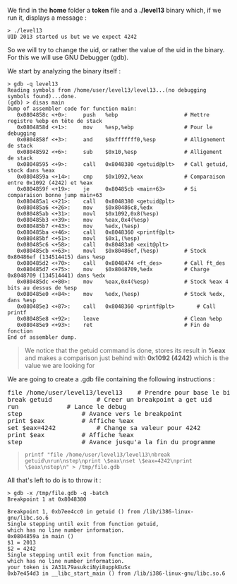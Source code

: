 We find in the **home** folder a **token** file and a **./level13** binary which, if we run it, displays a message :
<pre><code>> ./level13
UID 2013 started us but we we expect 4242
</code></pre>

So we will try to change the uid, or rather the value of the uid in the binary.
For this we will use GNU Debugger (gdb).

We start by analyzing the binary itself :
```
> gdb -q level13
Reading symbols from /home/user/level13/level13...(no debugging symbols found)...done.
(gdb) > disas main
Dump of assembler code for function main:
   0x0804858c <+0>:     push   %ebp						# Mettre registre %ebp en tête de stack
   0x0804858d <+1>:     mov    %esp,%ebp				# Pour le debugging
   0x0804858f <+3>:     and    $0xfffffff0,%esp			# Allignement de stack
   0x08048592 <+6>:     sub    $0x10,%esp				# Alligement de stack
   0x08048595 <+9>:     call   0x8048380 <getuid@plt>	# Call getuid, stock dans %eax
   0x0804859a <+14>:    cmp    $0x1092,%eax				# Comparaison entre 0x1092 (4242) et %eax
   0x0804859f <+19>:    je     0x80485cb <main+63>		# Si comparaison bonne jump main+63
   0x080485a1 <+21>:    call   0x8048380 <getuid@plt>
   0x080485a6 <+26>:    mov    $0x80486c8,%edx
   0x080485ab <+31>:    movl   $0x1092,0x8(%esp)
   0x080485b3 <+39>:    mov    %eax,0x4(%esp)
   0x080485b7 <+43>:    mov    %edx,(%esp)
   0x080485ba <+46>:    call   0x8048360 <printf@plt>
   0x080485bf <+51>:    movl   $0x1,(%esp)
   0x080485c6 <+58>:    call   0x80483a0 <exit@plt>
   0x080485cb <+63>:    movl   $0x80486ef,(%esp)		# Stock 0x80486ef (134514415) dans %esp
   0x080485d2 <+70>:    call   0x8048474 <ft_des>		# Call ft_des
   0x080485d7 <+75>:    mov    $0x8048709,%edx			# Charge 0x8048709 (134514441) dans %edx
   0x080485dc <+80>:    mov    %eax,0x4(%esp)			# Stock %eax 4 bits au dessus de %esp
   0x080485e0 <+84>:    mov    %edx,(%esp)				# Stock %edx, dans %esp
   0x080485e3 <+87>:    call   0x8048360 <printf@plt>		# Call printf
   0x080485e8 <+92>:    leave							# Clean %ebp
   0x080485e9 <+93>:    ret								# Fin de fonction
End of assembler dump.
```

> We notice that the getuid command is done, stores its result in **%eax** and makes a comparison just behind with **0x1092 (4242)** which is the value we are looking for

We are going to create a .gdb file containing the following instructions :
<pre>file /home/user/level13/level13	# Prendre pour base le binaire level13
break getuid			# Creer un breakpoint a get uid
run				# Lance le debug
step				# Avance vers le breakpoint
print $eax			# Affiche %eax
set $eax=4242			# Change sa valeur pour 4242
print $eax			# Affiche %eax
step				# Avance jusqu'a la fin du programme
</pre>
> <pre><code>printf "file /home/user/level13/level13\nbreak getuid\nrun\nstep\nprint \$eax\nset \$eax=4242\nprint \$eax\nstep\n" > /tmp/file.gdb</code></pre>

All that's left to do is to throw it :

<pre><code>> gdb -x /tmp/file.gdb -q -batch
Breakpoint 1 at 0x8048380

Breakpoint 1, 0xb7ee4cc0 in getuid () from /lib/i386-linux-gnu/libc.so.6
Single stepping until exit from function getuid,
which has no line number information.
0x0804859a in main ()
$1 = 2013
$2 = 4242
Single stepping until exit from function main,
which has no line number information.
your token is 2A31L79asukciNyi8uppkEuSx
0xb7e454d3 in __libc_start_main () from /lib/i386-linux-gnu/libc.so.6
</code></pre>
